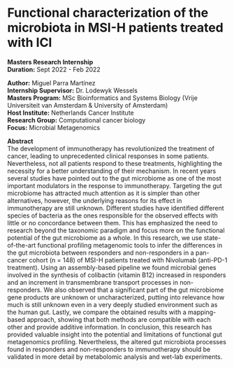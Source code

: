 # Functional characterization of the microbiota in MSI-H patients treated with ICI

__Masters Research Internship__  <br>
__Duration:__ Sept 2022 - Feb 2022 
<br>



__Author:__ Miguel Parra Martínez <br>
__Internship Supervisor:__ Dr. Lodewyk Wessels <br>
__Masters Program:__ MSc Bioinformatics and Systems Biology (Vrije Universiteit van Amsterdam & University of Amsterdam) <br>
__Host Institute:__ Netherlands Cancer Institute <br>
__Research Group:__ Computational cancer biology <br>
__Focus:__ Microbial Metagenomics  <br>

__Abstract__ <br>
The development of immunotherapy has revolutionized the treatment of cancer, leading to unprecedented clinical responses in some patients. Nevertheless, not all patients respond to these treatments, highlighting the necessity for a better understanding of their mechanism. In recent years several studies have pointed out to the gut microbiome as one of the most important modulators in the response to immunotherapy. Targeting the gut microbiome has attracted much attention as it is simpler than other alternatives, however, the underlying reasons for its effect in immunotherapy are still unknown. Different studies have identified different species of bacteria as the ones responsible for the observed effects with little or no concordance between them. This has emphasized the need to research beyond the taxonomic paradigm and focus more on the functional potential of the gut microbiome as a whole. In this research, we use state-of-the-art functional profiling metagenomic tools to infer the differences in the gut microbiota between responders and non-responders in a pan-cancer cohort (n = 148) of MSI-H patients treated with Nivolumab (anti-PD-1 treatment). Using an assembly-based pipeline we found microbial genes involved in the synthesis of colibactin (vitamin B12) increased in responders and an increment in transmembrane transport processes in non-responders. We also observed that a significant part of the gut microbiome gene products are unknown or uncharacterized, putting into relevance how much is still unknown even in a very deeply studied environment such as the human gut. Lastly, we compare the obtained results with a mapping-based approach, showing that both methods are compatible with each other and provide additive information. In conclusion, this research has provided valuable insight into the potential and limitations of functional gut metagenomics profiling. Nevertheless, the altered gut microbiota processes found in responders and non-responders to immunotherapy should be validated in more detail by metabolomic analysis and wet-lab experiments.
